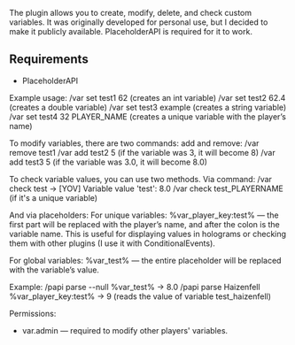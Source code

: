 The plugin allows you to create, modify, delete, and check custom variables. It was originally developed for personal use, but I decided to make it publicly available. PlaceholderAPI is required for it to work.


## Requirements

- PlaceholderAPI


Example usage:
/var set test1 62 (creates an int variable)
/var set test2 62.4 (creates a double variable)
/var set test3 example (creates a string variable)
/var set test4 32 PLAYER_NAME (creates a unique variable with the player’s name)

To modify variables, there are two commands: add and remove:
/var remove test1
/var add test2 5 (if the variable was 3, it will become 8)
/var add test3 5 (if the variable was 3.0, it will become 8.0)

To check variable values, you can use two methods.
Via command:
/var check test → [YOV] Variable value 'test': 8.0
/var check test_PLAYERNAME (if it's a unique variable)

And via placeholders:
For unique variables: %var_player_key:test% — the first part will be replaced with the player’s name, and after the colon is the variable name.
This is useful for displaying values in holograms or checking them with other plugins (I use it with ConditionalEvents).

For global variables: %var_test% — the entire placeholder will be replaced with the variable’s value.

Example:
/papi parse --null %var_test% → 8.0
/papi parse Haizenfell %var_player_key:test% → 9 (reads the value of variable test_haizenfell)


Permissions:
- var.admin — required to modify other players' variables. 
